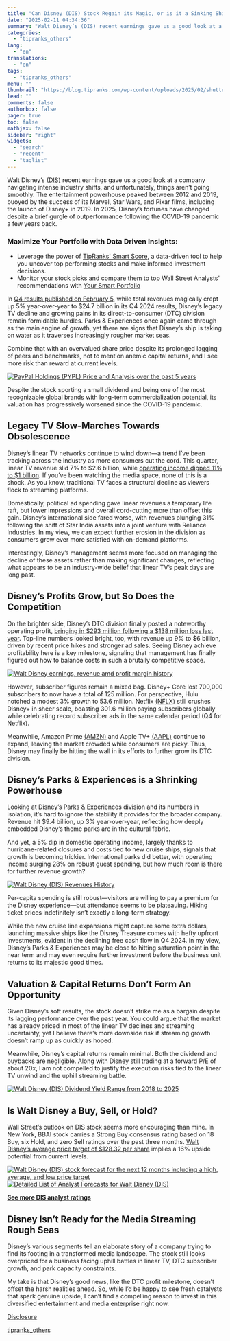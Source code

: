 ```yaml
---
title: "Can Disney (DIS) Stock Regain its Magic, or is it a Sinking Ship?"
date: "2025-02-11 04:34:36"
summary: "Walt Disney’s (DIS) recent earnings gave us a good look at a company navigating intense industry shifts, and unfortunately, things aren’t going smoothly. The entertainment powerhouse peaked between 2012 and 2019, buoyed by the success of its Marvel, Star Wars, and Pixar films, including the launch of Disney+ in 2019...."
categories:
  - "tipranks_others"
lang:
  - "en"
translations:
  - "en"
tags:
  - "tipranks_others"
menu: ""
thumbnail: "https://blog.tipranks.com/wp-content/uploads/2025/02/shutterstock_89895559-750x406.jpg"
lead: ""
comments: false
authorbox: false
pager: true
toc: false
mathjax: false
sidebar: "right"
widgets:
  - "search"
  - "recent"
  - "taglist"
---
```


Walt Disney’s [(DIS)](https://www.tipranks.com/stocks/dis) recent earnings gave us a good look at a company navigating intense industry shifts, and unfortunately, things aren’t going smoothly. The entertainment powerhouse peaked between 2012 and 2019, buoyed by the success of its Marvel, Star Wars, and Pixar films, including the launch of Disney+ in 2019. In 2025, Disney’s fortunes have changed despite a brief gurgle of outperformance following the COVID-19 pandemic a few years back.

### Maximize Your Portfolio with Data Driven Insights:

* Leverage the power of [TipRanks' Smart Score](https://www.tipranks.com/screener/top-smart-score-stocks), a data-driven tool to help you uncover top performing stocks and make informed investment decisions.
* Monitor your stock picks and compare them to top Wall Street Analysts' recommendations with  [Your Smart Portfolio](https://www.tipranks.com/smart-portfolio/holdings)

In [Q4 results published on February 5](https://www.tipranks.com/news/company-announcements/disney-reports-strong-quarterly-earnings-growth), while total revenues magically crept up 5% year-over-year to $24.7 billion in its Q4 2024 results, Disney’s legacy TV decline and growing pains in its direct-to-consumer (DTC) division remain formidable hurdles. Parks & Experiences once again came through as the main engine of growth, yet there are signs that Disney’s ship is taking on water as it traverses increasingly rougher market seas.

Combine that with an overvalued share price despite its prolonged lagging of peers and benchmarks, not to mention anemic capital returns, and I see more risk than reward at current levels.

[![PayPal Holdings (PYPL) Price and Analysis over the past 5 years](https://blog.tipranks.com/wp-content/uploads/2025/02/image-320.png)](https://www.tipranks.com/stocks/dis)

Despite the stock sporting a small dividend and being one of the most recognizable global brands with long-term commercialization potential, its valuation has progressively worsened since the COVID-19 pandemic.

**Legacy TV Slow-Marches Towards Obsolescence**
-----------------------------------------------

Disney’s linear TV networks continue to wind down—a trend I’ve been tracking across the industry as more consumers cut the cord. This quarter, linear TV revenue slid 7% to $2.6 billion, while [operating income dipped 11% to $1 billion](https://www.tipranks.com/stocks/dis/earnings). If you’ve been watching the media space, none of this is a shock. As you know, traditional TV faces a structural decline as viewers flock to streaming platforms.

Domestically, political ad spending gave linear revenues a temporary life raft, but lower impressions and overall cord-cutting more than offset this gain. Disney’s international side fared worse, with revenues plunging 31% following the shift of Star India assets into a joint venture with Reliance Industries. In my view, we can expect further erosion in the division as consumers grow ever more satisfied with on-demand platforms.

Interestingly, Disney’s management seems more focused on managing the decline of these assets rather than making significant changes, reflecting what appears to be an industry-wide belief that linear TV’s peak days are long past.

**Disney’s Profits Grow, but So Does the Competition**
------------------------------------------------------

On the brighter side, Disney’s DTC division finally posted a noteworthy operating profit, [bringing in $293 million following a $138 million loss last year](https://www.tipranks.com/stocks/dis/financials). Top-line numbers looked bright, too, with revenue up 9% to $6 billion, driven by recent price hikes and stronger ad sales. Seeing Disney achieve profitability here is a key milestone, signaling that management has finally figured out how to balance costs in such a brutally competitive space.

[![Walt Disney earnings, revenue amd profit margin history](https://blog.tipranks.com/wp-content/uploads/2025/02/DIS3-1024x396.jpg)](https://www.tipranks.com/stocks/dis/financials/income-statement)

However, subscriber figures remain a mixed bag. Disney+ Core lost 700,000 subscribers to now have a total of 125 million. For perspective, Hulu notched a modest 3% growth to 53.6 million. Netflix [(NFLX)](https://www.tipranks.com/stocks/nflx) still crushes Disney+ in sheer scale, boasting 301.6 million paying subscribers globally while celebrating record subscriber ads in the same calendar period (Q4 for Netflix).

Meanwhile, Amazon Prime [(AMZN)](https://www.tipranks.com/stocks/amzn) and Apple TV+ [(AAPL)](https://www.tipranks.com/stocks/aapl) continue to expand, leaving the market crowded while consumers are picky. Thus, Disney may finally be hitting the wall in its efforts to further grow its DTC division.

**Disney’s Parks & Experiences is a Shrinking Powerhouse**
----------------------------------------------------------

Looking at Disney’s Parks & Experiences division and its numbers in isolation, it’s hard to ignore the stability it provides for the broader company. Revenue hit $9.4 billion, up 3% year-over-year, reflecting how deeply embedded Disney’s theme parks are in the cultural fabric.

And yet, a 5% dip in domestic operating income, largely thanks to hurricane-related closures and costs tied to new cruise ships, signals that growth is becoming trickier. International parks did better, with operating income surging 28% on robust guest spending, but how much room is there for further revenue growth?

[![Walt Disney (DIS) Revenues History](https://blog.tipranks.com/wp-content/uploads/2025/02/DIS4-1024x340.jpg)](https://www.tipranks.com/stocks/dis/earnings)

Per-capita spending is still robust—visitors are willing to pay a premium for the Disney experience—but attendance seems to be plateauing. Hiking ticket prices indefinitely isn’t exactly a long-term strategy.

While the new cruise line expansions might capture some extra dollars, launching massive ships like the Disney Treasure comes with hefty upfront investments, evident in the declining free cash flow in Q4 2024. In my view, Disney’s Parks & Experiences may be close to hitting saturation point in the near term and may even require further investment before the business unit returns to its majestic good times.

**Valuation & Capital Returns Don’t Form An Opportunity**
---------------------------------------------------------

Given Disney’s soft results, the stock doesn’t strike me as a bargain despite its lagging performance over the past year. You could argue that the market has already priced in most of the linear TV declines and streaming uncertainty, yet I believe there’s more downside risk if streaming growth doesn’t ramp up as quickly as hoped.

Meanwhile, Disney’s capital returns remain minimal. Both the dividend and buybacks are negligible. Along with Disney still trading at a forward P/E of about 20x, I am not compelled to justify the execution risks tied to the linear TV unwind and the uphill streaming battle.

[![Walt Disney (DIS) Dividend Yield Range from 2018 to 2025](https://blog.tipranks.com/wp-content/uploads/2025/02/image-321-1024x302.png)](https://www.tipranks.com/stocks/dis/dividends)

**Is Walt Disney a Buy, Sell, or Hold?**
----------------------------------------

Wall Street’s outlook on DIS stock seems more encouraging than mine. In New York, BBAI stock carries a Strong Buy consensus rating based on 18 Buy, six Hold, and zero Sell ratings over the past three months. [Walt Disney’s average price target of $128.32 per share](https://www.tipranks.com/stocks/dis/forecast) implies a 16% upside potential from current levels.

[![Walt Disney (DIS) stock forecast for the next 12 months including a high, average, and low price target](https://blog.tipranks.com/wp-content/uploads/2025/02/DIS1-1024x350.jpg)](https://www.tipranks.com/stocks/dis/forecast)
[![Detailed List of Analyst Forecasts​ for Walt Disney (DIS)](https://blog.tipranks.com/wp-content/uploads/2025/02/DIS2-1024x274.jpg)](https://www.tipranks.com/stocks/dis/forecast)

**[See more DIS analyst ratings](https://www.tipranks.com/stocks/dis/forecast)**

**Disney Isn’t Ready for the Media Streaming Rough Seas**
---------------------------------------------------------

Disney’s various segments tell an elaborate story of a company trying to find its footing in a transformed media landscape. The stock still looks overpriced for a business facing uphill battles in linear TV, DTC subscriber growth, and park capacity constraints.

My take is that Disney’s good news, like the DTC profit milestone, doesn’t offset the harsh realities ahead. So, while I’d be happy to see fresh catalysts that spark genuine upside, I can’t find a compelling reason to invest in this diversified entertainment and media enterprise right now.

[Disclosure](https://www.tipranks.com/legal/disclosure-1)

[tipranks_others](https://www.tipranks.com/news/article/can-disney-dis-stock-regain-its-magic-or-is-it-a-sinking-ship)
